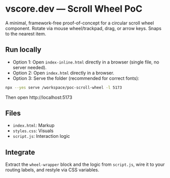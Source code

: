# vscore.dev — Scroll Wheel PoC

A minimal, framework-free proof-of-concept for a circular scroll wheel component. Rotate via mouse wheel/trackpad, drag, or arrow keys. Snaps to the nearest item.

## Run locally

- Option 1: Open `index-inline.html` directly in a browser (single file, no server needed).
- Option 2: Open `index.html` directly in a browser.
- Option 3: Serve the folder (recommended for correct fonts):

```bash
npx --yes serve /workspace/poc-scroll-wheel -l 5173
```

Then open http://localhost:5173

## Files
- `index.html`: Markup
- `styles.css`: Visuals
- `script.js`: Interaction logic

## Integrate
Extract the `wheel-wrapper` block and the logic from `script.js`, wire it to your routing labels, and restyle via CSS variables.